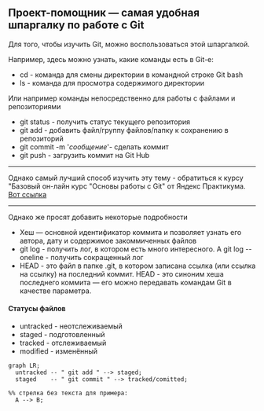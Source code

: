 ## Проект-помощник — самая удобная шпаргалку по работе с Git

Для того, чтобы изучить Git, можно воспользоваться этой шпаргалкой.

Например, здесь можно узнать, какие команды есть в Git-е:

* cd - команда для смены директории в командной строке Git bash
* ls - команда для просмотра содержимого директории

Или например команды непосредственно для работы с файлами и репозиториями

* git status - получить статус текущего репозитория
* git add - добавить файл/группу файлов/папку к сохранению в репозиторий
* git commit -m '*сообщение*'- сделать коммит
* git push - загрузить коммит на Git Hub

----

Однако самый лучший способ изучить эту тему - обратиться к курсу "Базовый он-лайн курс "Основы работы с Git" от Яндекс Практикума. [Вот ссылка](https://practicum.yandex.ru/git-basics/)

----

Однако же просят добавить некоторые подробности

* Хеш — основной идентификатор коммита и позволяет узнать его автора, дату и содержимое закоммиченных файлов
* git log - получить лог, в котором есть много интересного. А git log --oneline - получить сокращенный лог
* HEAD - это файл в папке .git, в котором записана ссылка (или ссылка на ссылку) на последний коммит. HEAD - это синоним хеша последнего коммита — его можно передавать командам Git в качестве параметра.

#### Статусы файлов

* untracked - неотслеживаемый
* staged - подготовленный
* tracked - отслеживаемый
* modified - изменённый

```mermaid
graph LR;
  untracked -- " git add " --> staged;
  staged    -- " git commit " --> tracked/comitted;

%% стрелка без текста для примера: 
  A --> B;
```